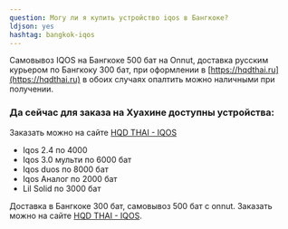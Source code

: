 ```yaml
---
question: Могу ли я купить устройство iqos в Бангкоке?
ldjson: yes 
hashtag: bangkok-iqos
---
```


Самовывоз IQOS на Бангкоке 500 бат на Onnut, доставка русским курьером по Бангкоку 300 бат, при оформлении в  [https://hqdthai.ru](https://hqdthai.ru) в обоих случаях опалтить можно наличными при получении.

### Да сейчас для заказа на Хуахине доступны устройства:

Заказать можно на сайте [HQD THAI - IQOS](https://hqdthai.ru/iqos/)

* Iqos 2.4 по 4000
* Iqos 3.0 мульти по 6000  бат
* Iqos duos по 8000 бат
* Iqos Аналог по 2000 бат
* Lil Solid по 3000 бат 

Доставка в Бангкоке 300 бат, самовывоз 500 бат с onnut. Заказать можно на сайте [HQD THAI - IQOS](https://hqdthai.ru/iqos/).

